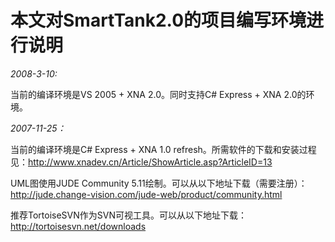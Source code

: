 # 本文对SmartTank2.0的项目编写环境进行说明 #

_2008-3-10:_

当前的编译环境是VS 2005 + XNA 2.0。同时支持C# Express + XNA 2.0的环境。

_2007-11-25：_

当前的编译环境是C# Express + XNA 1.0 refresh。所需软件的下载和安装过程见：http://www.xnadev.cn/Article/ShowArticle.asp?ArticleID=13

UML图使用JUDE Community 5.11绘制。可以从以下地址下载（需要注册）：
http://jude.change-vision.com/jude-web/product/community.html

推荐TortoiseSVN作为SVN可视工具。可以从以下地址下载：
http://tortoisesvn.net/downloads